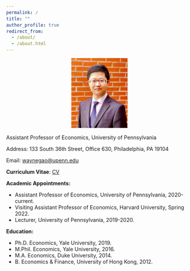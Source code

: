 ```yaml
---
permalink: /
title: ""
author_profile: true
redirect_from: 
  - /about/
  - /about.html
---
```


<div style="text-align: center;">
  <img src="images/BrickLargeS.jpg" alt="Profile Image" style="width:30%;">
</div>

Assistant Professor of Economics, University of Pennsylvania

Address: 133 South 36th Street, Office 630, Philadelphia, PA 19104

Email: [waynegao@upenn.edu](mailto:waynegao@upenn.edu)

**Curriculum Vitae**: [CV](files/GaoWayne_CV250210.pdf)

**Academic Appointments:**
* Assistant Professor of Economics, University of Pennsylvania, 2020-current.
* Visiting Assistant Professor of Economics, Harvard University, Spring 2022.
* Lecturer, University of Pennsylvania, 2019-2020.

**Education:**
* Ph.D. Economics, Yale University, 2019.​
* M.Phil. Economics, Yale University, 2016.
* M.A. Economics, Duke University, 2014.
* B. Economics & Finance, University of Hong Kong, 2012.
